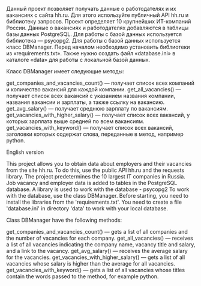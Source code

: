 Данный проект позволяет получать данные о работодателях и их вакансиях с сайта hh.ru. 
Для этого используйте публичный API hh.ru и библиотеку запросов. 
Проект определяет 10 крупнейших ИТ-компаний России. Данные о вакансиях и работодателях добавляются в таблицы базы данных PostgreSQL. 
Для работы с базой данных используется библиотека — psycopg2. 
Для работы с базой данных используется класс DBManager. 
Перед началом необходимо установить библиотеки из «requirements.txt». 
Также нужно создать файл «database.ini» в каталоге «data» для работы с локальной базой данных.

Класс DBManager имеет следующие методы:

get_companies_and_vacancies_count() — получает список всех компаний и количество вакансий для каждой компании. 
get_all_vacancies() — получает список всех вакансий с указанием названия компании, названия вакансии и зарплаты, а также ссылку на вакансию. 
get_avg_salary() — получает среднюю зарплату по вакансиям. 
get_vacancies_with_higher_salary() — получает список всех вакансий, у которых зарплата выше средней по всем вакансиям. 
get_vacancies_with_keyword() — получает список всех вакансий, заголовки которых содержат слова, переданные в метод, например python.


English version

This project allows you to obtain data about employers and their vacancies from the site hh.ru. 
To do this, use the public API hh.ru and the requests library.
The project predetermines the 10 largest IT companies in Russia.
Job vacancy and employer data is added to tables in the PostgreSQL database. 
A library is used to work with the database - psycopg2
To work with the database, use the class DBManager.
Before starting, you need to install the libraries from the 'requirements.txt'.
You need to create a file 'database.ini' in directory 'data' to work with your local database.

Class DBManager have the following methods:

get_companies_and_vacancies_count()
  — gets a list of all companies and the number of vacancies for each company.
get_all_vacancies()
  — receives a list of all vacancies indicating the company name, vacancy title and salary, and a link to the vacancy.
get_avg_salary()
  — receives the average salary for the vacancies.
get_vacancies_with_higher_salary()
  — gets a list of all vacancies whose salary is higher than the average for all vacancies.
get_vacancies_with_keyword()
  — gets a list of all vacancies whose titles contain the words passed to the method, for example python.
